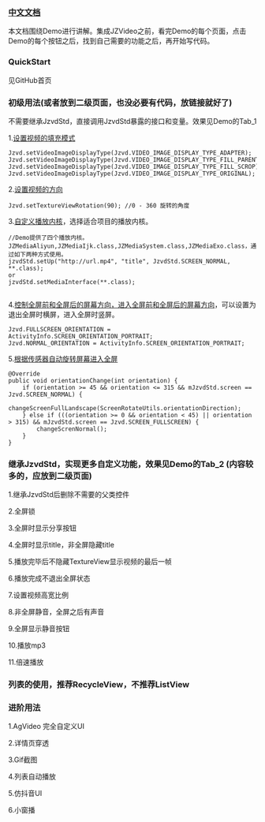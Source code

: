 ### [中文文档](https://github.com/Jzvd/JZVideo)

本文档围绕Demo进行讲解。集成JZVideo之前，看完Demo的每个页面，点击Demo的每个按钮之后，找到自己需要的功能之后，再开始写代码。

### QuickStart

见GitHub首页

### 初级用法(或者放到二级页面，也没必要有代码，放链接就好了)

不需要继承JzvdStd，直接调用JzvdStd暴露的接口和变量。效果见Demo的Tab_1

1.[设置视频的填充模式](https://github.com/Jzvd/JZVideo/blob/develop/demo/src/main/java/cn/jzvd/demo/Tab_1_Basic/RotationVideoSizeActivity.java)

```
Jzvd.setVideoImageDisplayType(Jzvd.VIDEO_IMAGE_DISPLAY_TYPE_ADAPTER);
Jzvd.setVideoImageDisplayType(Jzvd.VIDEO_IMAGE_DISPLAY_TYPE_FILL_PARENT);
Jzvd.setVideoImageDisplayType(Jzvd.VIDEO_IMAGE_DISPLAY_TYPE_FILL_SCROP);
Jzvd.setVideoImageDisplayType(Jzvd.VIDEO_IMAGE_DISPLAY_TYPE_ORIGINAL);
```

2.[设置视频的方向](https://github.com/Jzvd/JZVideo/blob/develop/demo/src/main/java/cn/jzvd/demo/Tab_1_Basic/RotationVideoSizeActivity.java)

```
Jzvd.setTextureViewRotation(90); //0 - 360 旋转的角度
```

3.[自定义播放内核](https://github.com/Jzvd/JZVideo/blob/develop/demo/src/main/java/cn/jzvd/demo/Tab_1_Basic/CustomMediaActivity.java)，选择适合项目的播放内核。

```
//Demo提供了四个播放内核。JZMediaAliyun,JZMediaIjk.class,JZMediaSystem.class,JZMediaExo.class，通过如下两种方式使用。
jzvdStd.setUp("http://url.mp4", "title", JzvdStd.SCREEN_NORMAL, **.class);
or
jzvdStd.setMediaInterface(**.class);


```

4.[控制全屏前和全屏后的屏幕方向，进入全屏前和全屏后的屏幕方向](https://github.com/Jzvd/JZVideo/blob/develop/demo/src/main/java/cn/jzvd/demo/Tab_1_Basic/OrientationActivity.java#L41)，可以设置为退出全屏时横屏，进入全屏时竖屏。

```
Jzvd.FULLSCREEN_ORIENTATION = ActivityInfo.SCREEN_ORIENTATION_PORTRAIT;
Jzvd.NORMAL_ORIENTATION = ActivityInfo.SCREEN_ORIENTATION_PORTRAIT;
```

5.[根据传感器自动旋转屏幕进入全屏](https://github.com/Jzvd/JZVideo/blob/develop/demo/src/main/java/cn/jzvd/demo/Tab_1_Basic/ScreenRotateActivity.java)

```
@Override
public void orientationChange(int orientation) {
    if (orientation >= 45 && orientation <= 315 && mJzvdStd.screen == Jzvd.SCREEN_NORMAL) {
        changeScreenFullLandscape(ScreenRotateUtils.orientationDirection);
    } else if (((orientation >= 0 && orientation < 45) || orientation > 315) && mJzvdStd.screen == Jzvd.SCREEN_FULLSCREEN) {
        changeScrenNormal();
    }
}
```

### 继承JzvdStd，实现更多自定义功能，效果见Demo的Tab_2 (内容较多的，应放到二级页面)

1.继承JzvdStd后删除不需要的父类控件

2.全屏锁

3.全屏时显示分享按钮

4.全屏时显示title，非全屏隐藏title

5.播放完毕后不隐藏TextureView显示视频的最后一帧

6.播放完成不退出全屏状态

7.设置视频高宽比例

8.非全屏静音，全屏之后有声音

9.全屏显示静音按钮

10.播放mp3

11.倍速播放

### 列表的使用，推荐RecycleView，不推荐ListView

### 进阶用法

1.AgVideo 完全自定义UI

2.详情页穿透

3.Gif截图

4.列表自动播放

5.仿抖音UI

6.小窗播

